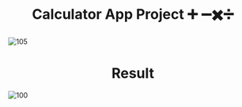 <h1 align="center">Calculator App Project ➕ ➖✖️➗</h1>



![105](https://user-images.githubusercontent.com/108541991/192867927-35e06920-9ada-4f04-a4a2-de71cdfdb168.jpg)

<h1 align="center">Result</h1>

![100](https://user-images.githubusercontent.com/108541991/192867952-f0f72775-7734-4938-be28-669208e1c87f.jpg)

